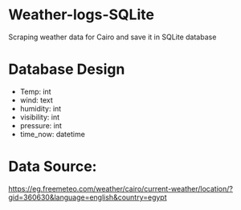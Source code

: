 # Weather-logs-SQLite
Scraping weather data for Cairo and save it in SQLite database

# Database Design

- Temp: int
- wind: text
- humidity: int
- visibility: int
- pressure: int
- time_now: datetime

# Data Source:
https://eg.freemeteo.com/weather/cairo/current-weather/location/?gid=360630&language=english&country=egypt
